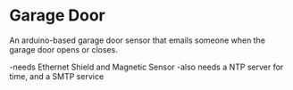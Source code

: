 # Garage Door

An arduino-based garage door sensor that emails someone when the garage door opens or closes.

-needs Ethernet Shield and Magnetic Sensor
-also needs a NTP server for time, and a SMTP service
